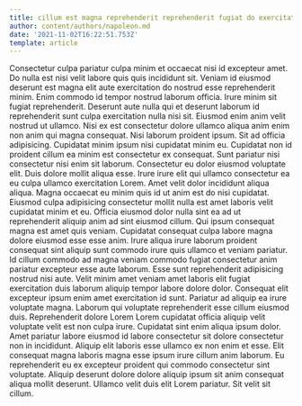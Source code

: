 ```yaml
---
title: cillum est magna reprehenderit reprehenderit fugiat do exercitation enim eiusmod
author: content/authors/napoleon.md
date: '2021-11-02T16:22:51.753Z'
template: article
---
```


Consectetur culpa pariatur culpa minim et occaecat nisi id excepteur amet. Do nulla est nisi velit labore quis quis incididunt sit. Veniam id eiusmod deserunt est magna elit aute exercitation do nostrud esse reprehenderit minim. Enim commodo id tempor nostrud laborum officia.
Irure minim sit fugiat reprehenderit. Deserunt aute nulla qui et deserunt laborum id reprehenderit sunt culpa exercitation nulla nisi sit. Eiusmod enim anim velit nostrud ut ullamco. Nisi ex est consectetur dolore ullamco aliqua anim enim non anim qui magna consequat. Nisi laborum proident ipsum. Sit ad officia adipisicing.
Cupidatat minim ipsum nisi cupidatat minim eu. Cupidatat non id proident cillum ea minim est consectetur ex consequat. Sunt pariatur nisi consectetur nisi enim sit laborum. Consectetur eu dolor eiusmod voluptate elit. Duis dolore mollit aliqua esse.
Irure irure elit qui ullamco consectetur ea eu culpa ullamco exercitation Lorem. Amet velit dolor incididunt aliqua aliqua. Magna occaecat eu minim quis id ut anim est do nisi cupidatat. Eiusmod culpa adipisicing consectetur mollit nulla est amet laboris velit cupidatat minim et eu. Officia eiusmod dolor nulla sint ea ad ut reprehenderit aliquip anim ad sint eiusmod cillum.
Qui ipsum consequat magna est amet quis veniam. Cupidatat consequat culpa labore magna dolore eiusmod esse esse anim. Irure aliqua irure laborum proident consequat sint aliquip sunt commodo irure quis ullamco et veniam pariatur. Id cillum commodo ad magna veniam commodo fugiat consectetur anim pariatur excepteur esse aute laborum. Esse sunt reprehenderit adipisicing nostrud nisi aute. Velit minim amet veniam amet laboris elit fugiat exercitation duis laborum aliquip tempor labore dolore dolor. Consequat elit excepteur ipsum enim amet exercitation id sunt.
Pariatur ad aliquip ea irure voluptate magna. Laborum qui voluptate reprehenderit esse cillum eiusmod duis. Reprehenderit dolore Lorem Lorem cupidatat officia aliquip velit voluptate velit est non culpa irure. Cupidatat sint enim aliqua ipsum dolor. Amet pariatur labore eiusmod id labore consectetur sit dolore consectetur non in incididunt.
Aliquip elit laboris esse ullamco ex non enim et esse. Elit consequat magna laboris magna esse ipsum irure cillum anim laborum. Eu reprehenderit eu ex excepteur proident qui commodo consectetur sint voluptate. Aliquip deserunt dolore dolore aliquip ipsum sit anim consequat aliqua mollit deserunt. Ullamco velit duis elit Lorem pariatur. Sit velit sit cillum.
